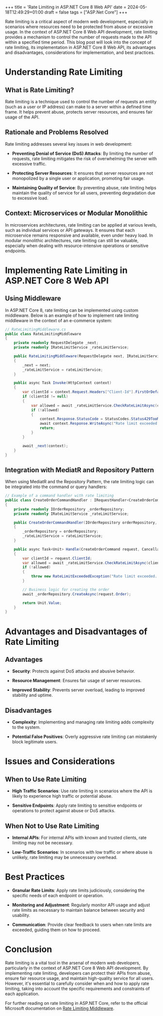 +++
title = 'Rate Limiting in ASP.NET Core 8 Web API'
date = 2024-05-18T12:49:29+01:00
draft = false
tags = ["ASP.Net Core"]
+++

Rate limiting is a critical aspect of modern web development, especially in scenarios where resources need to be protected from abuse or excessive usage. In the context of ASP.NET Core 8 Web API development, rate limiting provides a mechanism to control the number of requests made to the API within a specified time period. This blog post will look into the concept of rate limiting, its implementation in ASP.NET Core 8 Web API, its advantages and disadvantages, considerations for implementation, and best practices.

# Understanding Rate Limiting

## What is Rate Limiting?

Rate limiting is a technique used to control the number of requests an entity (such as a user or IP address) can make to a server within a defined time frame. It helps prevent abuse, protects server resources, and ensures fair usage of the API.

## Rationale and Problems Resolved

Rate limiting addresses several key issues in web development:

- **Preventing Denial of Service (DoS) Attacks**: By limiting the number of requests, rate limiting mitigates the risk of overwhelming the server with excessive traffic.

- **Protecting Server Resources**: It ensures that server resources are not monopolized by a single user or application, promoting fair usage.

- **Maintaining Quality of Service**: By preventing abuse, rate limiting helps maintain the quality of service for all users, preventing degradation due to excessive load.

## Context: Microservices or Modular Monolithic

In microservices architectures, rate limiting can be applied at various levels, such as individual services or API gateways. It ensures that each microservice remains responsive and available, even under heavy load. In modular monolithic architectures, rate limiting can still be valuable, especially when dealing with resource-intensive operations or sensitive endpoints.

# Implementing Rate Limiting in ASP.NET Core 8 Web API

## Using Middleware

In ASP.NET Core 8, rate limiting can be implemented using custom middleware. Below is an example of how to implement rate limiting middleware in the context of an e-commerce system:

```csharp
// RateLimitingMiddleware.cs
public class RateLimitingMiddleware
{
    private readonly RequestDelegate _next;
    private readonly IRateLimitService _rateLimitService;

    public RateLimitingMiddleware(RequestDelegate next, IRateLimitService rateLimitService)
    {
        _next = next;
        _rateLimitService = rateLimitService;
    }

    public async Task Invoke(HttpContext context)
    {
        var clientId = context.Request.Headers["Client-Id"].FirstOrDefault();
        if (clientId != null)
        {
            var allowed = await _rateLimitService.CheckRateLimitAsync(clientId);
            if (!allowed)
            {
                context.Response.StatusCode = StatusCodes.Status429TooManyRequests;
                await context.Response.WriteAsync("Rate limit exceeded. Please try again later.");
                return;
            }
        }

        await _next(context);
    }
}

```

## Integration with MediatR and Repository Pattern

When using MediatR and the Repository Pattern, the rate limiting logic can be integrated into the command or query handlers:

```csharp
// Example of a command handler with rate limiting
public class CreateOrderCommandHandler : IRequestHandler<CreateOrderCommand, Unit>
{
    private readonly IOrderRepository _orderRepository;
    private readonly IRateLimitService _rateLimitService;

    public CreateOrderCommandHandler(IOrderRepository orderRepository, IRateLimitService rateLimitService)
    {
        _orderRepository = orderRepository;
        _rateLimitService = rateLimitService;
    }

    public async Task<Unit> Handle(CreateOrderCommand request, CancellationToken cancellationToken)
    {
        var clientId = request.ClientId;
        var allowed = await _rateLimitService.CheckRateLimitAsync(clientId);
        if (!allowed)
        {
            throw new RateLimitExceededException("Rate limit exceeded. Please try again later.");
        }

        // Business logic for creating the order
        await _orderRepository.CreateAsync(request.Order);

        return Unit.Value;
    }
}
```

# Advantages and Disadvantages of Rate Limiting

## Advantages

- **Security**: Protects against DoS attacks and abusive behavior.

- **Resource Management**: Ensures fair usage of server resources.

- **Improved Stability**: Prevents server overload, leading to improved stability and uptime.

## Disadvantages

- **Complexity**: Implementing and managing rate limiting adds complexity to the system.

- **Potential False Positives**: Overly aggressive rate limiting can mistakenly block legitimate users.

# Issues and Considerations

## When to Use Rate Limiting

- **High Traffic Scenarios**: Use rate limiting in scenarios where the API is likely to experience high traffic or potential abuse.

- **Sensitive Endpoints**: Apply rate limiting to sensitive endpoints or operations to protect against abuse or DoS attacks.

## When Not to Use Rate Limiting

- **Internal APIs**: For internal APIs with known and trusted clients, rate limiting may not be necessary.

- **Low-Traffic Scenarios**: In scenarios with low traffic or where abuse is unlikely, rate limiting may be unnecessary overhead.

# Best Practices

- **Granular Rate Limits**: Apply rate limits judiciously, considering the specific needs of each endpoint or operation.

- **Monitoring and Adjustment**: Regularly monitor API usage and adjust rate limits as necessary to maintain balance between security and usability.

- **Communication**: Provide clear feedback to users when rate limits are exceeded, guiding them on how to proceed.

# Conclusion

Rate limiting is a vital tool in the arsenal of modern web developers, particularly in the context of ASP.NET Core 8 Web API development. By implementing rate limiting, developers can protect their APIs from abuse, ensure fair resource usage, and maintain high-quality service for all users. However, it's essential to carefully consider when and how to apply rate limiting, taking into account the specific requirements and constraints of each application.

For further reading on rate limiting in ASP.NET Core, refer to the official Microsoft documentation on [Rate Limiting Middleware](https://learn.microsoft.com/en-us/aspnet/core/performance/rate-limit?view=aspnetcore-8.0).
